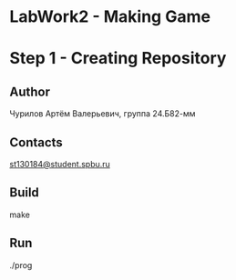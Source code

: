 # LabWork2 - Making Game
# Step 1 - Creating Repository

## Author
Чурилов Артём Валерьевич, группа 24.Б82-мм
## Contacts
st130184@student.spbu.ru
## Build

<par> make </par>

## Run

<par> ./prog </par>
